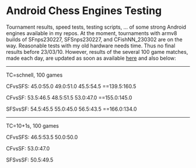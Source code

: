 # Android Chess Engines Testing
Tournament results, speed tests, testing scripts, ... of some strong Android engines available in my repos. 
At the moment, tournaments with armv8 builds of SFnps230227, SFSnps230227, and CFishNN_230302 are on the way. 
Reasonable tests with my old hardware needs time. Thus no final results before 23/03/10.
However, results of the several 100 game matches, made each day, are updated as soon as available [here](https://github.com/Joachim26/Android_Chess_Engines_Testing/blob/main/DailyUpdatedTestResults.txt) and also below:

________________________________________
TC=schnell, 100 games

CFvsSFS:
45.0:55.0
49.0:51.0
45.5:54.5
==139.5:160.5

CFvsSF:
53.5:46.5
48.5:51.5
53.0:47.0
==155.0:145.0

SFSvsSF:
54.5:45.5
55.0:45.0
56.5:43.5
==166.0:134.0
________________________________________
TC=10+1s, 100 games

CFvsSFS:
46.5:53.5
50.0:50.0


CFvsSF:
53.0:47.0


SFSvsSF:
50.5:49.5

